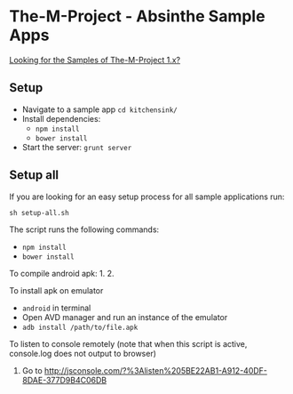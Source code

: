 # The-M-Project - Absinthe Sample Apps

[Looking for the Samples of The-M-Project 1.x?](https://github.com/mwaylabs/The-M-Project-Sample-Apps/tree/1.x)

## Setup

- Navigate to a sample app ```cd kitchensink/```
- Install dependencies:
  - ```npm install```
  - ```bower install```
- Start the server: ```grunt server```

## Setup all

If you are looking for an easy setup process for all sample applications run:

```sh setup-all.sh```

The script runs the following commands:
  - ```npm install```
  - ```bower install```


To compile android apk:
  1. 
  2. 

To install apk on emulator
  - ```android``` in terminal
  - Open AVD manager and run an instance of the emulator
  - ```adb install /path/to/file.apk```

To listen to console remotely (note that when this script is active, console.log does not output to browser) 
  1. Go to http://jsconsole.com/?%3Alisten%205BE22AB1-A912-40DF-8DAE-377D9B4C06DB
